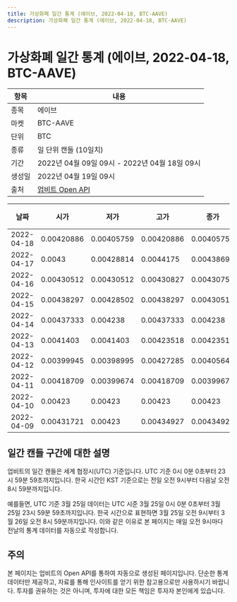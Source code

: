 ```yaml
---
title: 가상화폐 일간 통계 (에이브, 2022-04-18, BTC-AAVE)
description: 가상화폐 일간 통계 (에이브, 2022-04-18, BTC-AAVE)
---
```



가상화폐 일간 통계 (에이브, 2022-04-18, BTC-AAVE)
===

|항목|내용|
|--|--|
|종목|에이브|
|마켓|BTC-AAVE|
|단위|BTC|
|종류|일 단위 캔들 (10일치)|
|기간|2022년 04월 09일 09시 - 2022년 04월 18일 09시|
|생성일|2022년 04월 19일 09시|
|출처|[업비트 Open API](https://docs.upbit.com)|


|날짜|시가|저가|고가|종가|비고|
|--|--|--|--|--|--|
|2022-04-18|0.00420886|0.00405759|0.00420886|0.00405759|    |
|2022-04-17|0.0043|0.00428814|0.0044175|0.00438694|    |
|2022-04-16|0.00430512|0.00430512|0.00430827|0.00430756|    |
|2022-04-15|0.00438297|0.00428502|0.00438297|0.00430512|    |
|2022-04-14|0.00437333|0.004238|0.00437333|0.004238|    |
|2022-04-13|0.0041403|0.0041403|0.00423518|0.00423518|    |
|2022-04-12|0.00399945|0.00398995|0.00427285|0.00405641|    |
|2022-04-11|0.00418709|0.00399674|0.00418709|0.00399675|    |
|2022-04-10|0.00423|0.00423|0.00423|0.00423|    |
|2022-04-09|0.00431721|0.00423|0.00434927|0.00434927|    |


일간 캔들 구간에 대한 설명
---


업비트의 일간 캔들은 세계 협정시(UTC) 기준입니다. 
UTC 기준 0시 0분 0초부터 23시 59분 59초까지입니다. 
한국 시간인 KST 기준으로는 전일 오전 9시부터 다음날 오전 8시 59분까지입니다. 


예를들면, UTC 기준 3월 25일 데이터는 UTC 시준 3월 25일 0시 0분 0초부터 3월 25일 23시 59분 59초까지입니다. 
한국 시간으로 표현하면 3월 25일 오전 9시부터 3월 26일 오전 8시 59분까지입니다. 
이와 같은 이유로 본 페이지는 매일 오전 9시마다 전날의 통계 데이터를 자동으로 작성합니다. 


주의
---


본 페이지는 업비트의 Open API를 통하여 자동으로 생성된 페이지입니다. 
단순한 통계 데이터만 제공하고, 자료를 통해 인사이트를 얻기 위한 참고용으로만 사용하시기 바랍니다. 
투자를 권유하는 것은 아니며, 투자에 대한 모든 책임은 투자자 본인에게 있습니다. 
